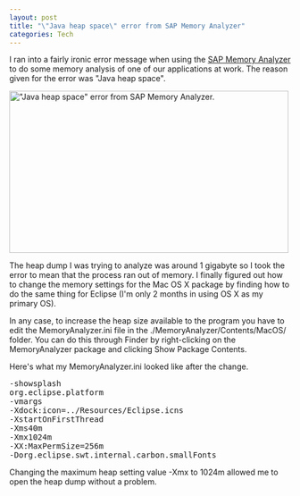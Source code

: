 ```yaml
--- 
layout: post
title: "\"Java heap space\" error from SAP Memory Analyzer"
categories: Tech
---
```

I ran into a fairly ironic error message when using the <a href="http://www.eclipse.org/projects/project_summary.php?projectid=technology.mat">SAP Memory Analyzer</a> to do some memory analysis of one of our applications at work.  The reason given for the error was "Java heap space".

<img class="size-full wp-image-4" title="sap-memory-analyzer-java-heap-space" src="http://cameronstokes.com/wp-content/uploads/2008/07/sap-memory-analyzer-java-heap-space.png" alt="&quot;Java heap space&quot; error from SAP Memory Analyzer." width="500" height="290" />

The heap dump I was trying to analyze was around 1 gigabyte so I took the error to mean that the process ran out of memory.  I finally figured out how to change the memory settings for the Mac OS X package by finding how to do the same thing for Eclipse (I'm only 2 months in using OS X as my primary OS).

In any case, to increase the heap size available to the program you have to edit the MemoryAnalyzer.ini file in the  ./MemoryAnalyzer/Contents/MacOS/ folder.  You can do this through Finder by right-clicking on the MemoryAnalyzer package and clicking Show Package Contents.

Here's what my MemoryAnalyzer.ini looked like after the change.
<pre>-showsplash
org.eclipse.platform
-vmargs
-Xdock:icon=../Resources/Eclipse.icns
-XstartOnFirstThread
-Xms40m
-Xmx1024m
-XX:MaxPermSize=256m
-Dorg.eclipse.swt.internal.carbon.smallFonts</pre>
Changing the maximum heap setting value -Xmx to 1024m allowed me to open the heap dump without a problem.
